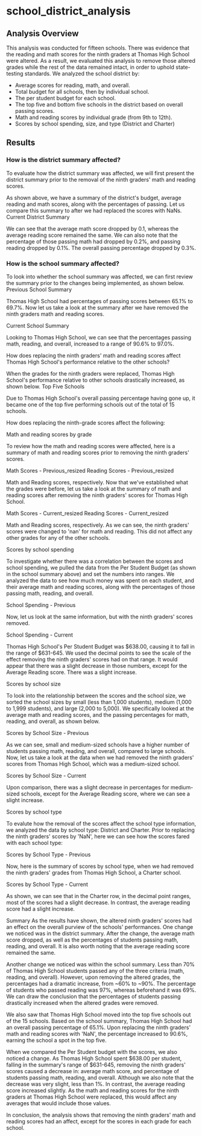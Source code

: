 # school_district_analysis

## Analysis Overview

This analysis was conducted for fifteen schools. There was evidence that the reading and math scores for the ninth graders at Thomas High School were altered. As a result, we evaluated this analysis to remove those altered grades while the rest of the data remained intact, in order to uphold state-testing standards. We analyzed the school district by:

- Average scores for reading, math, and overall.
- Total budget for all schools, then by individual school.
- The per student budget for each school.
- The top five and bottom five schools in the district based on overall passing scores.
- Math and reading scores by individual grade (from 9th to 12th).
- Scores by school spending, size, and type (District and Charter)

## Results 

### How is the district summary affected?

To evaluate how the district summary was affected, we will first present the district summary prior to the removal of the ninth graders' math and reading scores.



As shown above, we have a summary of the district's budget, average reading and math scores, along with the percentages of passing. Let us compare this summary to after we had replaced the scores with NaNs. Current District Summary

We can see that the average math score dropped by 0.1, whereas the average reading score remained the same. We can also note that the percentage of those passing math had dropped by 0.2%, and passing reading dropped by 0.1%. The overall passing percentage dropped by 0.3%.

### How is the school summary affected?

To look into whether the school summary was affected, we can first review the summary prior to the changes being implemented, as shown below. Previous School Summary

Thomas High School had percentages of passing scores between 65.1% to 69.7%. Now let us take a look at the summary after we have removed the ninth graders math and reading scores.

Current School Summary

Looking to Thomas High School, we can see that the percentages passing math, reading, and overall, increased to a range of 90.6% to 97.0%.

How does replacing the ninth graders' math and reading scores affect Thomas High School's performance relative to the other schools?

When the grades for the ninth graders were replaced, Thomas High School's performance relative to other schools drastically increased, as shown below. Top Five Schools

Due to Thomas High School's overall passing percentage having gone up, it became one of the top five performing schools out of the total of 15 schools.

How does replacing the ninth-grade scores affect the following:

Math and reading scores by grade

To review how the math and reading scores were affected, here is a summary of math and reading scores prior to removing the ninth graders' scores.

Math Scores - Previous_resized Reading Scores - Previous_resized

Math and Reading scores, respectively.
Now that we've established what the grades were before, let us take a look at the summary of math and reading scores after removing the ninth graders' scores for Thomas High School.

Math Scores - Current_resized Reading Scores - Current_resized

Math and Reading scores, respectively.
As we can see, the ninth graders' scores were changed to 'nan' for math and reading. This did not affect any other grades for any of the other schools.

Scores by school spending

To investigate whether there was a correlation between the scores and school spending, we pulled the data from the Per Student Budget (as shown in the school summary above) and set the numbers into ranges. We analyzed the data to see how much money was spent on each student, and their average math and reading scores, along with the percentages of those passing math, reading, and overall.

School Spending - Previous

Now, let us look at the same information, but with the ninth graders' scores removed.

School Spending - Current

Thomas High School's Per Student Budget was $638.00, causing it to fall in the range of $631-645. We used the decimal points to see the scale of the effect removing the ninth graders' scores had on that range. It would appear that there was a slight decrease in those numbers, except for the Average Reading score. There was a slight increase.

Scores by school size

To look into the relationship between the scores and the school size, we sorted the school sizes by small (less than 1,000 students), medium (1,000 to 1,999 students), and large (2,000 to 5,000). We specifically looked at the average math and reading scores, and the passing percentages for math, reading, and overall, as shown below.

Scores by School Size - Previous

As we can see, small and medium-sized schools have a higher number of students passing math, reading, and overall, compared to large schools. Now, let us take a look at the data when we had removed the ninth graders' scores from Thomas High School, which was a medium-sized school.

Scores by School Size - Current

Upon comparison, there was a slight decrease in percentages for medium-sized schools, except for the Average Reading score, where we can see a slight increase.

Scores by school type

To evalute how the removal of the scores affect the school type information, we analyzed the data by school type: District and Charter. Prior to replacing the ninth graders' scores by 'NaN', here we can see how the scores fared with each school type:

Scores by School Type - Previous

Now, here is the summary of scores by school type, when we had removed the ninth graders' grades from Thomas High School, a Charter school.

Scores by School Type - Current

As shown, we can see that in the Charter row, in the decimal point ranges, most of the scores had a slight decrease. In contrast, the average reading score had a slight increase.

Summary
As the results have shown, the altered ninth graders' scores had an effect on the overall purview of the schools' performances. One change we noticed was in the district summary. After the change, the average math score dropped, as well as the percentages of students passing math, reading, and overall. It is also worth noting that the average reading score remained the same.

Another change we noticed was within the school summary. Less than 70% of Thomas High School students passed any of the three criteria (math, reading, and overall). However, upon removing the altered grades, the percentages had a dramatic increase, from ~60% to ~90%. The percentage of students who passed reading was 97%, whereas beforehand it was 69%. We can draw the conclusion that the percentages of students passing drastically increased when the altered grades were removed.

We also saw that Thomas High School moved into the top five schools out of the 15 schools. Based on the school summary, Thomas High School had an overall passing percentage of 65.1%. Upon replacing the ninth graders' math and reading scores with 'NaN', the percentage increased to 90.6%, earning the school a spot in the top five.

When we compared the Per Student budget with the scores, we also noticed a change. As Thomas High School spent $638.00 per student, falling in the summary's range of $631-645, removing the ninth graders' scores caused a decrease in: average math score, and percentage of students passing math, reading, and overall. Although we also note that the decrease was very slight, less than 1%. In contrast, the average reading score increased slightly. As the math and reading scores for the ninth graders at Thomas High School were replaced, this would affect any averages that would include those values.

In conclusion, the analysis shows that removing the ninth graders' math and reading scores had an affect, except for the scores in each grade for each school.
